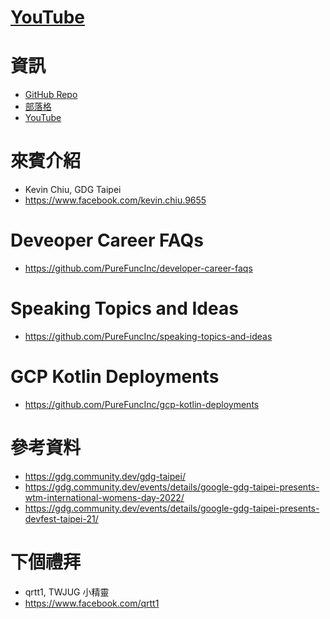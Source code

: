 # [YouTube](https://www.youtube.com/watch?v=VP_ruW2EEU4)

# 資訊
* [GitHub Repo](https://github.com/PureFuncInc/purefunc-cafe)
* [部落格](https://purefunc.net/articles/pure-func-cafe)
* [YouTube](https://www.youtube.com/watch?v=N5GzZfXg5z0)

# 來賓介紹
* Kevin Chiu, GDG Taipei
* https://www.facebook.com/kevin.chiu.9655

# Deveoper Career FAQs
* https://github.com/PureFuncInc/developer-career-faqs

# Speaking Topics and Ideas
* https://github.com/PureFuncInc/speaking-topics-and-ideas

# GCP Kotlin Deployments
* https://github.com/PureFuncInc/gcp-kotlin-deployments

# 參考資料
* https://gdg.community.dev/gdg-taipei/
* https://gdg.community.dev/events/details/google-gdg-taipei-presents-wtm-international-womens-day-2022/
* https://gdg.community.dev/events/details/google-gdg-taipei-presents-devfest-taipei-21/

# 下個禮拜
* qrtt1, TWJUG 小精靈
* https://www.facebook.com/qrtt1
